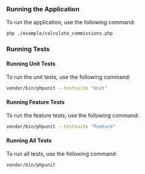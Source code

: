 ### Running the Application
To run the application, use the following command:
```sh
php ./example/calculate_commissions.php
```
### Running Tests
#### Running Unit Tests

To run the unit tests, use the following command:
```sh
vendor/bin/phpunit --testsuite "Unit"
```

#### Running Feature Tests

To run the feature tests, use the following command:
```sh
vendor/bin/phpunit --testsuite "Feature"
```

#### Running All Tests

To run all tests, use the following command:
```sh
vendor/bin/phpunit
```
